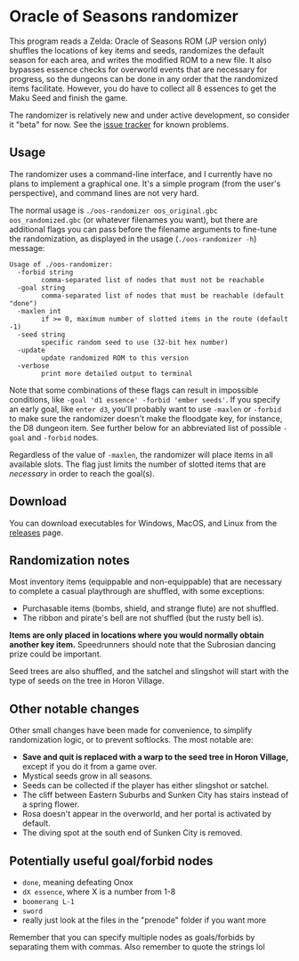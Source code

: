 # Oracle of Seasons randomizer

This program reads a Zelda: Oracle of Seasons ROM (JP version only) shuffles
the locations of key items and seeds, randomizes the default season for each
area, and writes the modified ROM to a new file. It also bypasses essence
checks for overworld events that are necessary for progress, so the dungeons
can be done in any order that the randomized items facilitate. However, you do
have to collect all 8 essences to get the Maku Seed and finish the game.

The randomizer is relatively new and under active development, so consider it
"beta" for now. See the [issue
tracker](https://github.com/jangler/oos-randomizer/issues) for known problems.


## Usage

The randomizer uses a command-line interface, and I currently have no plans to
implement a graphical one. It's a simple program (from the user's perspective),
and command lines are not very hard.

The normal usage is `./oos-randomizer oos_original.gbc oos_randomized.gbc` (or
whatever filenames you want), but there are additional flags you can pass
before the filename arguments to fine-tune the randomization, as displayed in
the usage (`./oos-randomizer -h`) message:

    Usage of ./oos-randomizer:
      -forbid string
            comma-separated list of nodes that must not be reachable
      -goal string
            comma-separated list of nodes that must be reachable (default "done")
      -maxlen int
            if >= 0, maximum number of slotted items in the route (default -1)
      -seed string
            specific random seed to use (32-bit hex number)
      -update
            update randomized ROM to this version
      -verbose
            print more detailed output to terminal

Note that some combinations of these flags can result in impossible conditions,
like `-goal 'd1 essence' -forbid 'ember seeds'`. If you specify an early goal,
like `enter d3`, you'll probably want to use `-maxlen` or `-forbid` to make
sure the randomizer doesn't make the floodgate key, for instance, the D8
dungeon item. See further below for an abbreviated list of possible `-goal` and
`-forbid` nodes.

Regardless of the value of `-maxlen`, the randomizer will place items in all
available slots. The flag just limits the number of slotted items that are
*necessary* in order to reach the goal(s).


## Download

You can download executables for Windows, MacOS, and Linux from the
[releases](https://github.com/jangler/oos-randomizer/releases) page.


## Randomization notes

Most inventory items (equippable and non-equippable) that are necessary to
complete a casual playthrough are shuffled, with some exceptions:

- Purchasable items (bombs, shield, and strange flute) are not shuffled.
- The ribbon and pirate's bell are not shuffled (but the rusty bell is).

**Items are only placed in locations where you would normally obtain another
key item.** Speedrunners should note that the Subrosian dancing prize could be
important.

Seed trees are also shuffled, and the satchel and slingshot will start with the
type of seeds on the tree in Horon Village.


## Other notable changes

Other small changes have been made for convenience, to simplify randomization
logic, or to prevent softlocks. The most notable are:

- **Save and quit is replaced with a warp to the seed tree in Horon Village,**
  except if you do it from a game over.
- Mystical seeds grow in all seasons.
- Seeds can be collected if the player has either slingshot or satchel.
- The cliff between Eastern Suburbs and Sunken City has stairs instead of a
  spring flower.
- Rosa doesn't appear in the overworld, and her portal is activated by default.
- The diving spot at the south end of Sunken City is removed.


## Potentially useful goal/forbid nodes

- `done`, meaning defeating Onox
- `dX essence`, where X is a number from 1-8
- `boomerang L-1`
- `sword`
- really just look at the files in the "prenode" folder if you want more

Remember that you can specify multiple nodes as goals/forbids by separating
them with commas. Also remember to quote the strings lol
